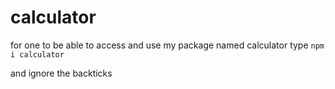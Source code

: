 # calculator

for one to be able to access and use my package named calculator
type `npm i calculator`

and ignore the backticks
